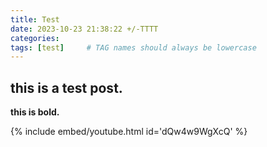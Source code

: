 ```yaml
---
title: Test
date: 2023-10-23 21:38:22 +/-TTTT
categories: 
tags: [test]     # TAG names should always be lowercase
---
```


## this is a test post.

**this is bold.**

{% include embed/youtube.html id='dQw4w9WgXcQ' %}
